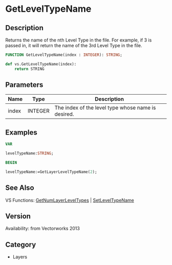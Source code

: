 # GetLevelTypeName

## Description
Returns the name of the nth Level Type in the file. For example, if 3 is passed in, it will return the name of the 3rd Level Type in the file.

```pascal
FUNCTION GetLevelTypeName(index : INTEGER): STRING;
```

```python
def vs.GetLevelTypeName(index):
    return STRING
```

## Parameters
|Name|Type|Description|
|---|---|---|
|index|INTEGER|The index of the level type whose name is desired.|

## Examples
```pascal
VAR

levelTypeName:STRING;

BEGIN

levelTypeName:=GetLayerLevelTypeName(2);
```

## See Also
VS Functions:
[GetNumLayerLevelTypes](GetNumLayerLevelTypes.md) 
| [SetLevelTypeName](SetLevelTypeName.md)

## Version
Availability: from Vectorworks 2013

## Category
* Layers

